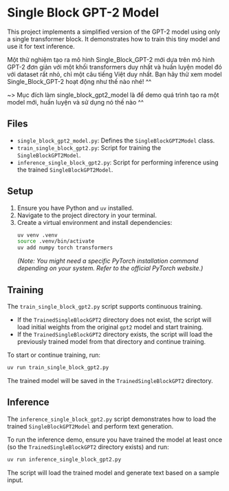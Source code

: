 # Single Block GPT-2 Model

This project implements a simplified version of the GPT-2 model using only a single transformer block. It demonstrates how to train this tiny model and use it for text inference.

Một thử nghiệm tạo ra mô hình Single_Block_GPT-2 mới dựa trên mô hình GPT-2 đơn giản với một khối transformers duy nhất và huấn luyện model đó với dataset rất nhỏ, chỉ một câu tiếng Việt duy nhất. Bạn hãy thử xem model Single_Block_GPT-2 hoạt động như thế nào nhé! ^^

~> Mục đích làm single_block_gpt2_model là để demo quá trình tạo ra một model mới, huấn luyện và sử dụng nó thế nào ^^

## Files

- `single_block_gpt2_model.py`: Defines the `SingleBlockGPT2Model` class.
- `train_single_block_gpt2.py`: Script for training the `SingleBlockGPT2Model`.
- `inference_single_block_gpt2.py`: Script for performing inference using the trained `SingleBlockGPT2Model`.

## Setup

1. Ensure you have Python and `uv` installed.
2. Navigate to the project directory in your terminal.
3. Create a virtual environment and install dependencies:
   ```bash
   uv venv .venv
   source .venv/bin/activate
   uv add numpy torch transformers
   ```
   *(Note: You might need a specific PyTorch installation command depending on your system. Refer to the official PyTorch website.)*

## Training

The `train_single_block_gpt2.py` script supports continuous training.

- If the `TrainedSingleBlockGPT2` directory does not exist, the script will load initial weights from the original `gpt2` model and start training.
- If the `TrainedSingleBlockGPT2` directory exists, the script will load the previously trained model from that directory and continue training.

To start or continue training, run:

```bash
uv run train_single_block_gpt2.py
```

The trained model will be saved in the `TrainedSingleBlockGPT2` directory.

## Inference

The `inference_single_block_gpt2.py` script demonstrates how to load the trained `SingleBlockGPT2Model` and perform text generation.

To run the inference demo, ensure you have trained the model at least once (so the `TrainedSingleBlockGPT2` directory exists) and run:

```bash
uv run inference_single_block_gpt2.py
```

The script will load the trained model and generate text based on a sample input.
